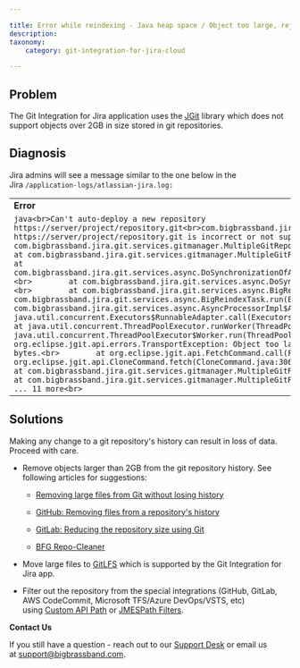 ```yaml
---

title: Error while reindexing - Java heap space / Object too large, rejecting the pack
description:
taxonomy:
    category: git-integration-for-jira-cloud

---
```

## Problem

The Git Integration for Jira application uses the [JGit](https://www.eclipse.org/jgit/) library which does not support objects over 2GB in size stored in git repositories.

## Diagnosis

Jira admins will see a message similar to the one below in the Jira `/application-logs/atlassian-jira.log:`

|     |
| --- |
| **Error** |
| ```java<br>Сan't auto-deploy a new repository https://server/project/repository.git<br>com.bigbrassband.jira.git.exceptions.InvalidRemoteOperationException: Specified origin https://server/project/repository.git is incorrect or not supported<br>        at com.bigbrassband.jira.git.services.gitmanager.MultipleGitRepositoryManagerImpl.setupRepository(MultipleGitRepositoryManagerImpl.java:800)<br>        at com.bigbrassband.jira.git.services.gitmanager.MultipleGitRepositoryManagerImpl.deployRepository(MultipleGitRepositoryManagerImpl.java:868)<br>        at com.bigbrassband.jira.git.services.async.DoSynchronizationOfAggregatedRepoTask.createNewRepository(DoSynchronizationOfAggregatedRepoTask.java:156)<br>        at com.bigbrassband.jira.git.services.async.DoSynchronizationOfAggregatedRepoTask.run(DoSynchronizationOfAggregatedRepoTask.java:117)<br>        at com.bigbrassband.jira.git.services.async.BigReindexTask.synchronize(BigReindexTask.java:185)<br>        at com.bigbrassband.jira.git.services.async.BigReindexTask.run(BigReindexTask.java:95)<br>        at com.bigbrassband.jira.git.services.async.AsyncProcessorImpl$AsyncTaskWrapper.run(AsyncProcessorImpl.java:110)<br>        at java.util.concurrent.Executors$RunnableAdapter.call(Executors.java:511)<br>        at java.util.concurrent.FutureTask.run(FutureTask.java:266)<br>        at java.util.concurrent.ThreadPoolExecutor.runWorker(ThreadPoolExecutor.java:1149)<br>        at java.util.concurrent.ThreadPoolExecutor$Worker.run(ThreadPoolExecutor.java:624)<br>        at java.lang.Thread.run(Thread.java:748)<br>Caused by: org.eclipse.jgit.api.errors.TransportException: Object too large (2,271,263,009 bytes), rejecting the pack. Max object size limit is 2,147,483,639 bytes.<br>        at org.eclipse.jgit.api.FetchCommand.call(FetchCommand.java:254)<br>        at org.eclipse.jgit.api.CloneCommand.fetch(CloneCommand.java:306)<br>        at org.eclipse.jgit.api.CloneCommand.call(CloneCommand.java:200)<br>        at com.bigbrassband.jira.git.services.gitmanager.MultipleGitRepositoryManagerImpl.runCloneCommand(MultipleGitRepositoryManagerImpl.java:693)<br>        at com.bigbrassband.jira.git.services.gitmanager.MultipleGitRepositoryManagerImpl.setupRepository(MultipleGitRepositoryManagerImpl.java:789)<br>        ... 11 more<br>``` |

## Solutions

Making any change to a git repository's history can result in loss of data. Proceed with care.

*   Remove objects larger than 2GB from the git repository history. See following articles for suggestions:

    *   [Removing large files from Git without losing history](https://support.acquia.com/hc/en-us/articles/360004334093-Removing-large-files-from-Git-without-losing-history)

    *   [GitHub: Removing files from a repository's history](https://help.github.com/en/articles/removing-files-from-a-repositorys-history)

    *   [GitLab: Reducing the repository size using Git](https://docs.gitlab.com/ee/user/project/repository/reducing_the_repo_size_using_git.html)

    *   [BFG Repo-Cleaner](https://rtyley.github.io/bfg-repo-cleaner/)

*   Move large files to [GitLFS](https://git-lfs.github.com/) which is supported by the Git Integration for Jira app.

*   Filter out the repository from the special integrations (GitHub, GitLab, AWS CodeCommit, Microsoft TFS/Azure DevOps/VSTS, etc) using [Custom API Path](https://bigbrassband.atlassian.net/wiki/spaces/BBBSUPPORT/pages/133267463) or [JMESPath Filters](https://bigbrassband.atlassian.net/wiki/spaces/BBBSUPPORT/pages/133234739/Working+with+JMESPath+Filters).


**Contact Us**

If you still have a question - reach out to our [Support Desk](https://bigbrassband.atlassian.net/servicedesk/customer/portals) or email us at [support@bigbrassband.com](mailto:support@bigbrassband.com).

